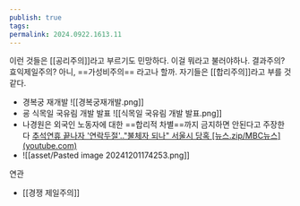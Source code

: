 ```yaml
---
publish: true
tags: 
permalink: 2024.0922.1613.11
---
```

이런 것들은 [[공리주의]]라고 부르기도 민망하다. 이걸 뭐라고 불러야하나. 결과주의? 효익제일주의? 아니, ==가성비주의== 라고나 할까. 자기들은 [[합리주의]]라고 부를 것 같다.
- 경복궁 재개발 ![[경복궁재개발.png]]
- 굥 식목일 국유림 개발 발표 ![[식목일 국유림 개발 발표.png]]
- 나경원은 외국인 노동자에 대한 ==합리적 차별==까지 금지하면 안된다고 주장한다 [추석연휴 끝나자 '연락두절'.."불체자 되나" 서울시 당혹 [뉴스.zip/MBC뉴스] (youtube.com)](https://www.youtube.com/watch?v=be-jRTSB9H8&t=175s)
- ![[asset/Pasted image 20241201174253.png]]

연관
- [[경쟁 제일주의]]